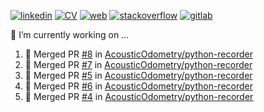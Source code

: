 [![linkedin](https://img.shields.io/badge/:-Andreu_Gimenez_Bolinches-blue?logo=linkedin)](https://www.linkedin.com/in/andreu-gimenez-bolinches-esdandreu/)
[![CV](https://img.shields.io/badge/CV:-open_to_work-green)](https://raw.githubusercontent.com/esdandreu/esdandreu/main/cv/andreu-gimenez-bolinches.pdf)
[![web](https://img.shields.io/badge/Web:-esdandreu.github.io-important)](https://esdandreu.github.io/)
[![stackoverflow](https://img.shields.io/stackexchange/stackoverflow/r/13180090?label=Reputation&logo=stackoverflow)](https://stackoverflow.com/users/13180090/andreu-gimenez)
[![gitlab](https://img.shields.io/badge/:-Gitlab-lightgrey?logo=gitlab)](https://gitlab.com/esdandreu)


🔭 I’m currently working on ...
<!--START_SECTION:activity-->
1. 🎉 Merged PR [#8](https://github.com/AcousticOdometry/python-recorder/pull/8) in [AcousticOdometry/python-recorder](https://github.com/AcousticOdometry/python-recorder)
2. 🎉 Merged PR [#7](https://github.com/AcousticOdometry/python-recorder/pull/7) in [AcousticOdometry/python-recorder](https://github.com/AcousticOdometry/python-recorder)
3. 🎉 Merged PR [#5](https://github.com/AcousticOdometry/python-recorder/pull/5) in [AcousticOdometry/python-recorder](https://github.com/AcousticOdometry/python-recorder)
4. 🎉 Merged PR [#6](https://github.com/AcousticOdometry/python-recorder/pull/6) in [AcousticOdometry/python-recorder](https://github.com/AcousticOdometry/python-recorder)
5. 🎉 Merged PR [#4](https://github.com/AcousticOdometry/python-recorder/pull/4) in [AcousticOdometry/python-recorder](https://github.com/AcousticOdometry/python-recorder)
<!--END_SECTION:activity-->
